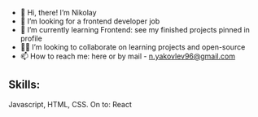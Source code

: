 - 👋 Hi, there! I’m Nikolay
- 👀 I’m looking for a frontend developer job
- 🌱 I’m currently learning Frontend: see my finished projects pinned in profile 
- 🤝🏻 I’m looking to collaborate on learning projects and open-source
- 📫 How to reach me: here or by mail - n.yakovlev96@gmail.com

## Skills: 
Javascript, HTML, CSS. On to: React

<!---
niyak93rus/niyak93rus is a ✨ special ✨ repository because its `README.md` (this file) appears on your GitHub profile.
You can click the Preview link to take a look at your changes.
--->
